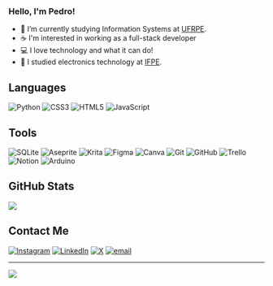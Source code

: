 ### Hello, I'm Pedro!

- 📒 I’m currently studying Information Systems at [UFRPE](https://www.ufrpe.br/).
- ☕ I'm interested in working as a full-stack developer
- 💻 I love technology and what it can do!
- 🪫 I studied electronics technology at [IFPE](https://portal.ifpe.edu.br/recife/).

## Languages
![Python](https://img.shields.io/badge/python-3670A0?style=for-the-badge&logo=python&logoColor=ffdd54) ![CSS3](https://img.shields.io/badge/css3-%231572B6.svg?style=for-the-badge&logo=css3&logoColor=white) ![HTML5](https://img.shields.io/badge/html5-%23E34F26.svg?style=for-the-badge&logo=html5&logoColor=white) ![JavaScript](https://img.shields.io/badge/javascript-%23323330.svg?style=for-the-badge&logo=javascript&logoColor=%23F7DF1E) 
## Tools
![SQLite](https://img.shields.io/badge/sqlite-%2307405e.svg?style=for-the-badge&logo=sqlite&logoColor=white) ![Aseprite](https://img.shields.io/badge/Aseprite-FFFFFF?style=for-the-badge&logo=Aseprite&logoColor=#7D929E) ![Krita](https://img.shields.io/badge/Krita-203759?style=for-the-badge&logo=krita&logoColor=EEF37B) ![Figma](https://img.shields.io/badge/figma-%23F24E1E.svg?style=for-the-badge&logo=figma&logoColor=white) ![Canva](https://img.shields.io/badge/Canva-%2300C4CC.svg?style=for-the-badge&logo=Canva&logoColor=white) ![Git](https://img.shields.io/badge/git-%23F05033.svg?style=for-the-badge&logo=git&logoColor=white) ![GitHub](https://img.shields.io/badge/github-%23121011.svg?style=for-the-badge&logo=github&logoColor=white) ![Trello](https://img.shields.io/badge/Trello-%23026AA7.svg?style=for-the-badge&logo=Trello&logoColor=white) ![Notion](https://img.shields.io/badge/Notion-%23000000.svg?style=for-the-badge&logo=notion&logoColor=white) ![Arduino](https://img.shields.io/badge/-Arduino-00979D?style=for-the-badge&logo=Arduino&logoColor=white)

## GitHub Stats
![](https://github-readme-stats.vercel.app/api?username=pedroailton&theme=dark&hide_border=false&include_all_commits=false&count_private=false)<br/>

## Contact Me
[![Instagram](https://img.shields.io/badge/Instagram-%23E4405F.svg?logo=Instagram&logoColor=white)](https://instagram.com/pedro_alvescc) [![LinkedIn](https://img.shields.io/badge/LinkedIn-%230077B5.svg?logo=linkedin&logoColor=white)](www.linkedin.com/in/pedro-ailton-b0912629a) [![X](https://img.shields.io/badge/X-black.svg?logo=X&logoColor=white)](https://x.com/nautiloco) [![email](https://img.shields.io/badge/Email-D14836?logo=gmail&logoColor=white)](mailto:pedroailton630@gmail.com) 

---
[![](https://visitcount.itsvg.in/api?id=pedroailton&icon=0&color=0)](https://visitcount.itsvg.in)

<!-- Proudly created with GPRM ( https://gprm.itsvg.in ) -->
